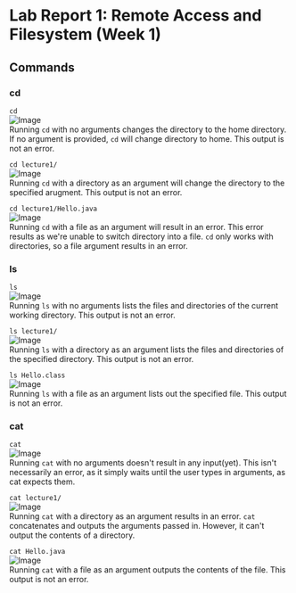 # Lab Report 1: Remote Access and Filesystem (Week 1)

## Commands

### cd

```cd```    
![Image](https://github.com/SamuelLin213/cse15l-lab-reports/blob/main/images/cd1.png)    
Running `cd` with no arguments changes the directory to the home directory. If no argument is provided, `cd` will change directory to home. This output is not an error.

```cd lecture1/```    
![Image](./images/cd2.png)  
Running `cd` with a directory as an argument will change the directory to the specified arugment. This output is not an error. 

```cd lecture1/Hello.java```    
![Image](./images/cd3.png)  
Running `cd` with a file as an argument will result in an error. This error results as we're unable to switch directory into a file. `cd` only works with directories, so a file argument results in an error.

### ls

```ls```  
![Image](./images/ls1.png)    
Running `ls` with no arguments lists the files and directories of the current working directory. This output is not an error.

```ls lecture1/```  
![Image](./images/ls2.png)  
Running `ls` with a directory as an argument lists the files and directories of the specified directory. This output is not an error. 

```ls Hello.class```  
![Image](./images/ls3.png)  
Running `ls` with a file as an argument lists out the specified file. This output is not an error.

### cat

```cat```  
![Image](./images/cat1.png)  
Running `cat` with no arguments doesn't result in any input(yet). This isn't necessarily an error, as it simply waits until the user types in arguments, as cat expects them. 

```cat lecture1/```  
![Image](./images/cat2.png)  
Running `cat` with a directory as an argument results in an error. `cat` concatenates and outputs the arguments passed in. However, it can't output the contents of a directory.

```cat Hello.java```  
![Image](./images/cat3.png)  
Running `cat` with a file as an argument outputs the contents of the file. This output is not an error.
